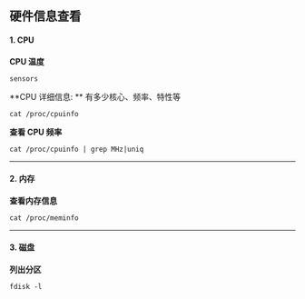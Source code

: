 ## 硬件信息查看



#### 1. CPU

**CPU 温度**

```shell
sensors
```



**CPU 详细信息: ** 有多少核心、频率、特性等

```
cat /proc/cpuinfo
```



**查看 CPU 频率**

```shell
cat /proc/cpuinfo | grep MHz|uniq
```

---



#### 2. 内存

**查看内存信息**

```shell
cat /proc/meminfo
```

---



#### 3. 磁盘

**列出分区**

```shell
fdisk -l
```





